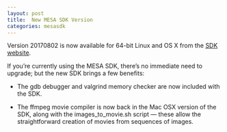 ```yaml
---
layout: post
title:  New MESA SDK Version
categories: mesasdk
---
```


Version 20170802 is now available for 64-bit Linux and OS X from the
[SDK website][mesasdk].

If you’re currently using the MESA SDK, there’s no immediate need to
upgrade; but the new SDK brings a few benefits:

  + The gdb debugger and valgrind memory checker are now included with the SDK.

  + The ffmpeg movie compiler is now back in the Mac OSX version of
  the SDK, along with the images_to_movie.sh script — these allow the
  straightforward creation of movies from sequences of images.

[mesasdk]:http://www.astro.wisc.edu/~townsend/static.php?ref=mesasdk

